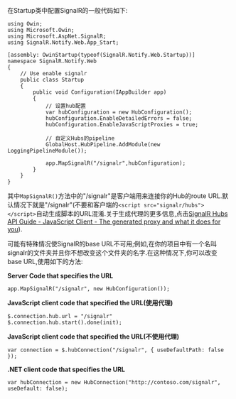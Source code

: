 在Startup类中配置SignalR的一般代码如下:
```
using Owin;
using Microsoft.Owin;
using Microsoft.AspNet.SignalR;
using SignalR.Notify.Web.App_Start;

[assembly: OwinStartup(typeof(SignalR.Notify.Web.Startup))]
namespace SignalR.Notify.Web
{
    // Use enable signalr
    public class Startup
    {
        public void Configuration(IAppBuilder app)
        {
            // 设置hub配置
            var hubConfiguration = new HubConfiguration();
            hubConfiguration.EnableDetailedErrors = false;
            hubConfiguration.EnableJavaScriptProxies = true;

            // 自定义Hubs的pipeline
            GlobalHost.HubPipeline.AddModule(new LoggingPipelineModule());

            app.MapSignalR("/signalr",hubConfiguration);
        }
    }
}
```
其中`MapSignalR()`方法中的"/signalr"是客户端用来连接你的Hub的route URL.默认情况下就是"/signalr"(不要和客户端的`<script src="signalr/hubs"></script>`自动生成脚本的URL混淆.关于生成代理的更多信息,点击[SignalR Hubs API Guide - JavaScript Client - The generated proxy and what it does for you](http://www.asp.net/signalr/overview/signalr-20/hubs-api/hubs-api-guide-javascript-client#genproxy)).

可能有特殊情况使SignalR的base URL不可用;例如,在你的项目中有一个名叫signalr的文件夹并且你不想改变这个文件夹的名字.在这种情况下,你可以改变base URL,使用如下的方法:

**Server Code that specifies the URL**

    app.MapSignalR("/signalr", new HubConfiguration());

**JavaScript client code that specified the URL(使用代理)**

```
$.connection.hub.url = "/signalr"
$.connection.hub.start().done(init);
```
**JavaScript client code that specified the URL(不使用代理)**

`var connection = $.hubConnection("/signalr", { useDefaultPath: false });`

**.NET client code that specifies the URL**

`var hubConnection = new HubConnection("http://contoso.com/signalr", useDefault: false);`